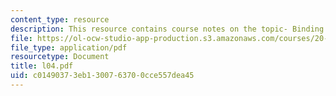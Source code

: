 ```yaml
---
content_type: resource
description: This resource contains course notes on the topic- Binding and Docking.
file: https://ol-ocw-studio-app-production.s3.amazonaws.com/courses/20-482j-foundations-of-algorithms-and-computational-techniques-in-systems-biology-spring-2006/c01490373eb1300763700cce557dea45_l04.pdf
file_type: application/pdf
resourcetype: Document
title: l04.pdf
uid: c0149037-3eb1-3007-6370-0cce557dea45
---
```

